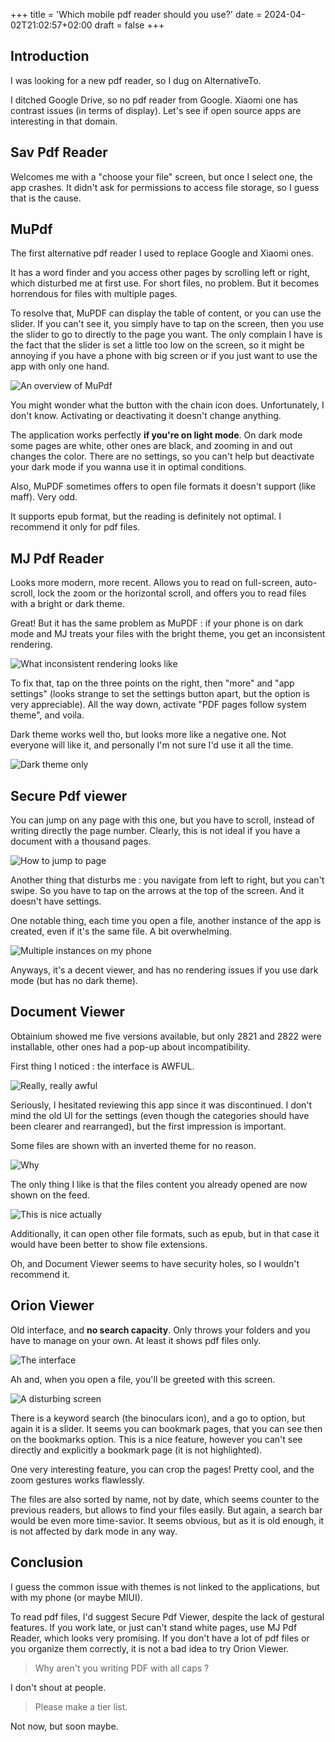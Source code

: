 +++
title = 'Which mobile pdf reader should you use?'
date = 2024-04-02T21:02:57+02:00
draft = false
+++

## Introduction

I was looking for a new pdf reader, so I dug on AlternativeTo.

I ditched Google Drive, so no pdf reader from Google. Xiaomi one has contrast issues (in terms of display). Let's see if open source apps are interesting in that domain.

## Sav Pdf Reader

Welcomes me with a "choose your file" screen, but once I select one, the app crashes. It didn't ask for permissions to access file storage, so I guess that is the cause.

## MuPdf

The first alternative pdf reader I used to replace Google and Xiaomi ones.

It has a word finder and you access other pages by scrolling left or right, which disturbed me at first use. For short files, no problem. But it becomes horrendous for files with multiple pages.

To resolve that, MuPDF can display the table of content, or you can use the slider. If you can't see it, you simply have to tap on the screen, then you use the slider to go to directly to the page you want. The only complain I have is the fact that the slider is set a little too low on the screen, so it might be annoying if you have a phone with big screen or if you just want to use the app with only one hand.

![An overview of MuPdf](/images/mobile-pdf-reader/mupdf.png)

You might wonder what the button with the chain icon does. Unfortunately, I don't know. Activating or deactivating it doesn't change anything.

The application works perfectly **if you're on light mode**. On dark mode some pages are white, other ones are black, and zooming in and out changes the color. There are no settings, so you can't help but deactivate your dark mode if you wanna use it in optimal conditions.

Also, MuPDF sometimes offers to open file formats it doesn't support (like maff). Very odd.

It supports epub format, but the reading is definitely not optimal. I recommend it only for pdf files.

## MJ Pdf Reader

Looks more modern, more recent. Allows you to read on full-screen, auto-scroll, lock the zoom or the horizontal scroll, and offers you to read files with a bright or dark theme.

Great! But it has the same problem as MuPDF : if your phone is on dark mode and MJ treats your files with the bright theme, you get an inconsistent rendering.

![What inconsistent rendering looks like](/images/mobile-pdf-reader/mjpdf.png)

To fix that, tap on the three points on the right, then "more" and "app settings" (looks strange to set the settings button apart, but the option is very appreciable). All the way down, activate "PDF pages follow system theme", and voila.

Dark theme works well tho, but looks more like a negative one. Not everyone will like it, and personally I'm not sure I'd use it all the time.

![Dark theme only](/images/mobile-pdf-reader/negative.png)

## Secure Pdf viewer

You can jump on any page with this one, but you have to scroll, instead of writing directly the page number. Clearly, this is not ideal if you have a document with a thousand pages.

![How to jump to page](/images/mobile-pdf-reader/jump.png)

Another thing that disturbs me : you navigate from left to right, but you can't swipe. So you have to tap on the arrows at the top of the screen. And it doesn't have settings.

One notable thing, each time you open a file, another instance of the app is created, even if it's the same file. A bit overwhelming.

![Multiple instances on my phone](/images/mobile-pdf-reader/instances.png)

Anyways, it's a decent viewer, and has no rendering issues if you use dark mode (but has no dark theme).

## Document Viewer

Obtainium showed me five versions available, but only 2821 and 2822 were installable, other ones had a pop-up about incompatibility.

First thing I noticed : the interface is AWFUL.

![Really, really awful](/images/mobile-pdf-reader/interface.png)

Seriously, I hesitated reviewing this app since it was discontinued. I don't mind the old UI for the settings (even though the categories should have been clearer and rearranged), but the first impression is important.

Some files are shown with an inverted theme for no reason.

![Why](/images/mobile-pdf-reader/inverted.png)

The only thing I like is that the files content you already opened are now shown on the feed.

![This is nice actually](/images/mobile-pdf-reader/content.png)

Additionally, it can open other file formats, such as epub, but in that case it would have been better to show file extensions.

Oh, and Document Viewer seems to have security holes, so I wouldn't recommend it.

## Orion Viewer

Old interface, and **no search capacity**. Only throws your folders and you have to manage on your own. At least it shows pdf files only.

![The interface](/images/mobile-pdf-reader/orion.png)

Ah and, when you open a file, you'll be greeted with this screen.

![A disturbing screen](/images/mobile-pdf-reader/screen.png)

There is a keyword search (the binoculars icon), and a go to option, but again it is a slider. It seems you can bookmark pages, that you can see then on the bookmarks option. This is a nice feature, however you can't see directly and explicitly a bookmark page (it is not highlighted).

One very interesting feature, you can crop the pages! Pretty cool, and the zoom gestures works flawlessly.

The files are also sorted by name, not by date, which seems counter to the previous readers, but allows to find your files easily. But again, a search bar would be even more time-savior. It seems obvious, but as it is old enough, it is not affected by dark mode in any way.

## Conclusion

I guess the common issue with themes is not linked to the applications, but with my phone (or maybe MIUI).

To read pdf files, I'd suggest Secure Pdf Viewer, despite the lack of gestural features. If you work late, or just can't stand white pages, use MJ Pdf Reader, which looks very promising. If you don't have a lot of pdf files or you organize them correctly, it is not a bad idea to try Orion Viewer.

> Why aren't you writing PDF with all caps ?

I don't shout at people.

> Please make a tier list.

Not now, but soon maybe.
